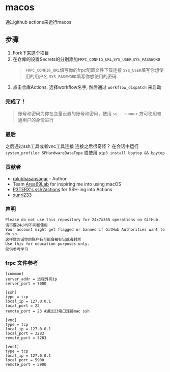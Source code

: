 # macos

通过github actions来运行macos

## 步骤

1. Fork下来这个项目
2. 在仓库的设置Secrets的分别添加`FRPC_CONFIG_URL`,`SYS_USER`,`SYS_PASSWORD`
   > `FRPC_CONFIG_URL`填写你的frpc配置文件下载连接
   > `SYS_USER`填写你想使用的用户名
   > `SYS_PASSWORD`填写你想使用的密码
3. 点击仓库Actions, 选择workflow名字, 然后通过 `workflow_dispatch` 来启动

### 完成了！

> 账号和密码为你在变量设置的账号和密码，使用 `su - runner` 方可使用普通用户的身份进行

### 最后

之后通过ssh工具或者vnc工具连接
连接之后很奇怪？ 在会话中运行 `system_profiler SPHardwareDataType` 或使用 `pip3 install bpytop && bpytop`


### 贡献者

- [rokibhasansagar](https://github.com/rokibhasansagar) - Author
- Team [Area69Lab](https://github.com/Area69Lab) for inspiring me into using macOS
- [P3TERX's ssh2actions](https://github.com/P3TERX/ssh2actions) for SSH-ing into Actions
- [xunri233](https://github.com/xunri233)

### 声明

```text
Please do not use this repository for 24x7x365 operations on GitHub.
请不要24小时不间断使用
Your account might get flagged or banned if GitHub Authorities want to do so.
这样做的话你的账户有可能会被标记或者封禁
Use this for education purposes only.
仅供参考学习

```
### frpc 文件参考

```
[common]
server_addr = 远程外网ip
server_port = 7000

[ssh]
type = tcp
local_ip = 127.0.0.1
local_port = 22
remote_port = 23 #通过23端口连接mac ssh

[vnc]
type = tcp
local_ip = 127.0.0.1
local_port = 3283
remote_port = 3283

[vnc1]
type = tcp
local_ip = 127.0.0.1
local_port = 5900
remote_port = 5900
